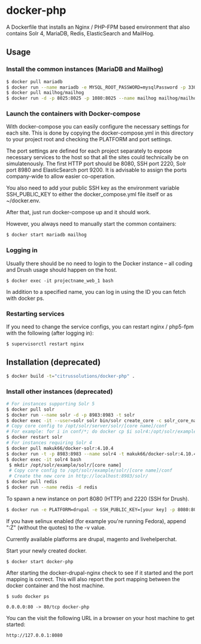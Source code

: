 # docker-php

A Dockerfile that installs an Nginx / PHP-FPM based environment that also contains Solr 4, MariaDB, Redis, ElasticSearch and MailHog.

## Usage

### Install the common instances (MariaDB and Mailhog)
```bash
$ docker pull mariadb
$ docker run --name mariadb -e MYSQL_ROOT_PASSWORD=mysqlPassword -p 3307:3306 -d mariadb:latest
$ docker pull mailhog/mailhog
$ docker run -d -p 8025:8025 -p 1080:8025 --name mailhog mailhog/mailhog
```

### Launch the containers with Docker-compose

With docker-compose you can easily configure the necessary settings for each site. This is done by copying the docker-compose.yml in this directory to your project root and checking the PLATFORM and port settings.

The port settings are defined for each project separately to expose necessary services to the host so that all the sites could technically be on simulatenously. The first HTTP port should be 8080, SSH port 2220, Solr port 8980 and ElasticSearch port 9200. It is advisable to assign the ports company-wide to allow easier co-operation.

You also need to add your public SSH key as the environment variable SSH_PUBLIC_KEY to either the docker_compose.yml file itself or as ~/docker.env.

After that, just run docker-compose up and it should work.

However, you always need to manually start the common containers:

```bash
$ docker start mariadb mailhog
```

### Logging in

Usually there should be no need to login to the Docker instance – all coding and Drush usage should happen on the host.

```
$ docker exec -it projectname_web_1 bash
```

In addition to a specified name, you can log in using the ID you can fetch with docker ps.

### Restarting services

If you need to change the service configs, you can restart nginx / php5-fpm with the following (after logging in):

```
$ supervisorctl restart nginx
```

## Installation (deprecated)

```bash
$ docker build -t="citrussolutions/docker-php" .
```

### Install other instances (deprecated)

```bash
# For instances supporting Solr 5
$ docker pull solr
$ docker run --name solr -d -p 8983:8983 -t solr
$ docker exec -it --user=solr solr bin/solr create_core -c solr_core_name
# Copy core config to /opt/solr/server/solr/[core name]/conf
# For example: for i in conf/*; do docker cp $i solr4:/opt/solr/example/solr/CORE/conf/; done
$ docker restart solr
# For instances requiring Solr 4
$ docker pull makuk66/docker-solr:4.10.4
$ docker run -t -p 8983:8983 --name solr4 -t makuk66/docker-solr:4.10.4
$ docker exec -it solr4 bash
 $ mkdir /opt/solr/example/solr/[core name]
 # Copy core config to /opt/solr/example/solr/[core name]/conf
 # Create the new core in http://localhost:8983/solr/
$ docker pull redis
$ docker run --name redis -d redis
```

To spawn a new instance on port 8080 (HTTP) and 2220 (SSH for Drush).

```bash
$ docker run -e PLATFORM=drupal -e SSH_PUBLIC_KEY=[your key] -p 8080:80 -p 2220:22 --link mariadb:mysql --link redis:redis --link mailhog:mailhog --link solr:solr --name docker-php -v `pwd`:/wwwroot -d citrussolutions/docker-php
```

If you have selinux enabled (for example you're running Fedora), append ":Z" (without the quotes) to the -v value.

Currently available platforms are drupal, magento and livehelperchat.

Start your newly created docker.

```
$ docker start docker-php
```

After starting the docker-drupal-nginx check to see if it started and the port mapping is correct.  This will also report the port mapping between the docker container and the host machine.

```
$ sudo docker ps

0.0.0.0:80 -> 80/tcp docker-php
```

You can the visit the following URL in a browser on your host machine to get started:

```
http://127.0.0.1:8080
```
